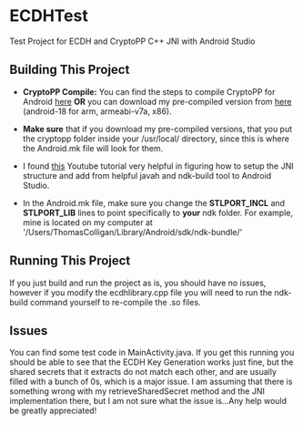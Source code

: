 # ECDHTest
Test Project for ECDH and CryptoPP C++ JNI with Android Studio

## Building This Project
* **CryptoPP Compile:**
You can find the steps to compile CryptoPP for Android [here](https://github.com/joemccann/dillinger)
**OR** you can download my pre-compiled version from [here](http://www.mediafire.com/download/npt73f9369vuy1n/cryptopp.zip) (android-18 for arm, armeabi-v7a, x86).

* **Make sure** that if you download my pre-compiled versions, that you put the cryptopp folder inside your /usr/local/ directory, since this is where the Android.mk file will look for them.

* I found [this](https://www.youtube.com/watch?v=RmPuwdxR1qs) Youtube tutorial very helpful in figuring how to setup the JNI structure and add from helpful javah and ndk-build tool to Android Studio.

* In the Android.mk file, make sure you change the **STLPORT_INCL** and **STLPORT_LIB** lines to point specifically to **your** ndk folder. For example, mine is located on my computer at '/Users/ThomasColligan/Library/Android/sdk/ndk-bundle/'

## Running This Project

If you just build and run the project as is, you should have no issues, however if you modify the ecdhlibrary.cpp file you will need to run the ndk-build command yourself to re-compile the .so files.

## Issues

You can find some test code in MainActivity.java. If you get this running you should be able to see that the ECDH Key Generation works just fine, but the shared secrets that it extracts do not match each other, and are usually filled with a bunch of 0s, which is a major issue. I am assuming that there is something wrong with my retrieveSharedSecret method and the JNI implementation there, but I am not sure what the issue is...Any help would be greatly appreciated!
